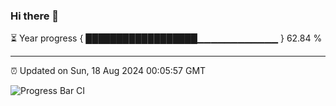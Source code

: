 ### Hi there 👋

⏳ Year progress { ██████████████████▁▁▁▁▁▁▁▁▁▁▁▁ } 62.84 %

---

⏰ Updated on Sun, 18 Aug 2024 00:05:57 GMT

![Progress Bar CI](https://github.com/liununu/liununu/workflows/Progress%20Bar%20CI/badge.svg)
